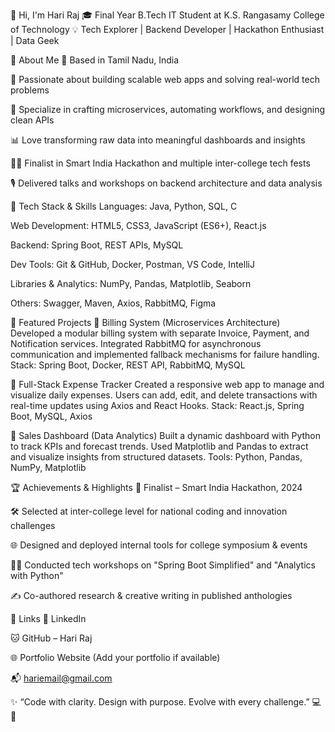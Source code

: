 👋 Hi, I'm Hari Raj
🎓 Final Year B.Tech IT Student at K.S. Rangasamy College of Technology
💡 Tech Explorer | Backend Developer | Hackathon Enthusiast | Data Geek

🧠 About Me
📍 Based in Tamil Nadu, India

🚀 Passionate about building scalable web apps and solving real-world tech problems

🔧 Specialize in crafting microservices, automating workflows, and designing clean APIs

📊 Love transforming raw data into meaningful dashboards and insights

🧑‍💻 Finalist in Smart India Hackathon and multiple inter-college tech fests

🎙️ Delivered talks and workshops on backend architecture and data analysis

💼 Tech Stack & Skills
Languages: Java, Python, SQL, C

Web Development: HTML5, CSS3, JavaScript (ES6+), React.js

Backend: Spring Boot, REST APIs, MySQL

Dev Tools: Git & GitHub, Docker, Postman, VS Code, IntelliJ

Libraries & Analytics: NumPy, Pandas, Matplotlib, Seaborn

Others: Swagger, Maven, Axios, RabbitMQ, Figma

🚀 Featured Projects
🔹 Billing System (Microservices Architecture)
Developed a modular billing system with separate Invoice, Payment, and Notification services. Integrated RabbitMQ for asynchronous communication and implemented fallback mechanisms for failure handling.
Stack: Spring Boot, Docker, REST API, RabbitMQ, MySQL

🔹 Full-Stack Expense Tracker
Created a responsive web app to manage and visualize daily expenses. Users can add, edit, and delete transactions with real-time updates using Axios and React Hooks.
Stack: React.js, Spring Boot, MySQL, Axios

🔹 Sales Dashboard (Data Analytics)
Built a dynamic dashboard with Python to track KPIs and forecast trends. Used Matplotlib and Pandas to extract and visualize insights from structured datasets.
Tools: Python, Pandas, NumPy, Matplotlib

🏆 Achievements & Highlights
🥇 Finalist – Smart India Hackathon, 2024

🛠 Selected at inter-college level for national coding and innovation challenges

🌐 Designed and deployed internal tools for college symposium & events

🧑‍🏫 Conducted tech workshops on "Spring Boot Simplified" and "Analytics with Python"

✍️ Co-authored research & creative writing in published anthologies

🔗 Links
💼 LinkedIn

🐱 GitHub – Hari Raj

🌐 Portfolio Website (Add your portfolio if available)

📬 hariemail@gmail.com

✨ “Code with clarity. Design with purpose. Evolve with every challenge.” 💻🌱

